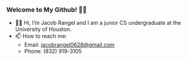 ### Welcome to My Github! ✌🏽

- 👋🏽 Hi, I’m Jacob Rangel and I am a junior CS undergraduate at the University of Houston.
- 📫 How to reach me:
    - Email: jacobrangel0628@gmail.com
    - Phone: (832) 919-3105
<!--
**JacobUH/JacobUH** is a ✨ _special_ ✨ repository because its `README.md` (this file) appears on your GitHub profile.

Here are some ideas to get you started:

- 🔭 I’m currently working on ...
- 🌱 I’m currently learning ...
- 👯 I’m looking to collaborate on ...
- 🤔 I’m looking for help with ...
- 💬 Ask me about ...
- 📫 How to reach me: ...
- 😄 Pronouns: ...
- ⚡ Fun fact: ...
-->
